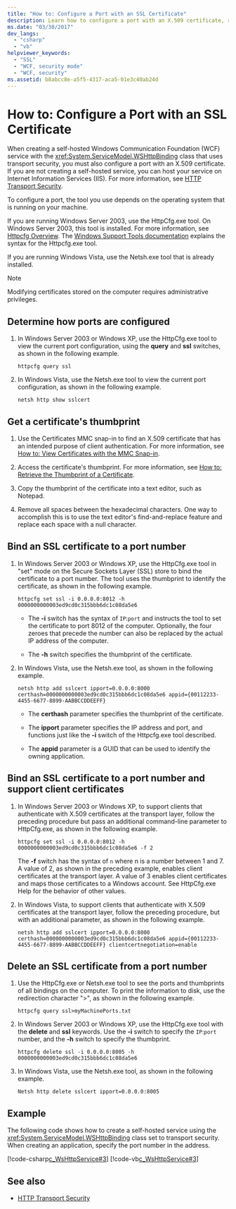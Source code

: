 ```yaml
---
title: "How to: Configure a Port with an SSL Certificate"
description: Learn how to configure a port with an X.509 certificate, required for a self-hosted WCF service with the WSHttpBinding class that uses transport security.
ms.date: "03/30/2017"
dev_langs: 
  - "csharp"
  - "vb"
helpviewer_keywords: 
  - "SSL"
  - "WCF, security mode"
  - "WCF, security"
ms.assetid: b8abcc8e-a5f5-4317-aca5-01e3c40ab24d
---
```

# How to: Configure a Port with an SSL Certificate

When creating a self-hosted Windows Communication Foundation (WCF) service with the <xref:System.ServiceModel.WSHttpBinding> class that uses transport security, you must also configure a port with an X.509 certificate. If you are not creating a self-hosted service, you can host your service on Internet Information Services (IIS). For more information, see [HTTP Transport Security](../../../../docs/framework/wcf/feature-details/http-transport-security.md).  
  
 To configure a port, the tool you use depends on the operating system that is running on your machine.  
  
 If you are running Windows Server 2003, use the HttpCfg.exe tool. On Windows Server 2003, this tool is installed. For more information, see [Httpcfg Overview](https://docs.microsoft.com/previous-versions/windows/it-pro/windows-server-2003/cc787508(v=ws.10)). The [Windows Support Tools documentation](https://docs.microsoft.com/previous-versions/windows/it-pro/windows-server-2003/cc781601(v=ws.10)) explains the syntax for the Httpcfg.exe tool.  
  
 If you are running Windows Vista, use the Netsh.exe tool that is already installed.
  
> [!NOTE]
> Modifying certificates stored on the computer requires administrative privileges.  
  
## Determine how ports are configured  
  
1. In Windows Server 2003 or Windows XP, use the HttpCfg.exe tool to view the current port configuration, using the **query** and **ssl** switches, as shown in the following example.  
  
    ```console
    httpcfg query ssl  
    ```  
  
2. In Windows Vista, use the Netsh.exe tool to view the current port configuration, as shown in the following example.  
  
    ```console  
    netsh http show sslcert  
    ```  
  
## Get a certificate's thumbprint  
  
1. Use the Certificates MMC snap-in to find an X.509 certificate that has an intended purpose of client authentication. For more information, see [How to: View Certificates with the MMC Snap-in](../../../../docs/framework/wcf/feature-details/how-to-view-certificates-with-the-mmc-snap-in.md).  
  
2. Access the certificate's thumbprint. For more information, see [How to: Retrieve the Thumbprint of a Certificate](../../../../docs/framework/wcf/feature-details/how-to-retrieve-the-thumbprint-of-a-certificate.md).  
  
3. Copy the thumbprint of the certificate into a text editor, such as Notepad.  
  
4. Remove all spaces between the hexadecimal characters. One way to accomplish this is to use the text editor's find-and-replace feature and replace each space with a null character.  
  
## Bind an SSL certificate to a port number  
  
1. In Windows Server 2003 or Windows XP, use the HttpCfg.exe tool in "set" mode on the Secure Sockets Layer (SSL) store to bind the certificate to a port number. The tool uses the thumbprint to identify the certificate, as shown in the following example.  
  
    ```console  
    httpcfg set ssl -i 0.0.0.0:8012 -h 0000000000003ed9cd0c315bbb6dc1c08da5e6  
    ```  
  
    - The **-i** switch has the syntax of `IP`:`port` and instructs the tool to set the certificate to port 8012 of the computer. Optionally, the four zeroes that precede the number can also be replaced by the actual IP address of the computer.  
  
    - The **-h** switch specifies the thumbprint of the certificate.  
  
2. In Windows Vista, use the Netsh.exe tool, as shown in the following example.  
  
    ```console  
    netsh http add sslcert ipport=0.0.0.0:8000 certhash=0000000000003ed9cd0c315bbb6dc1c08da5e6 appid={00112233-4455-6677-8899-AABBCCDDEEFF}
    ```  
  
    - The **certhash** parameter specifies the thumbprint of the certificate.  
  
    - The **ipport** parameter specifies the IP address and port, and functions just like the **-i** switch of the Httpcfg.exe tool described.  
  
    - The **appid** parameter is a GUID that can be used to identify the owning application.  
  
## Bind an SSL certificate to a port number and support client certificates  
  
1. In Windows Server 2003 or Windows XP, to support clients that authenticate with X.509 certificates at the transport layer, follow the preceding procedure but pass an additional command-line parameter to HttpCfg.exe, as shown in the following example.  
  
    ```console  
    httpcfg set ssl -i 0.0.0.0:8012 -h 0000000000003ed9cd0c315bbb6dc1c08da5e6 -f 2  
    ```  
  
     The **-f** switch has the syntax of `n` where n is a number between 1 and 7. A value of 2, as shown in the preceding example, enables client certificates at the transport layer. A value of 3 enables client certificates and maps those certificates to a Windows account. See HttpCfg.exe Help for the behavior of other values.  
  
2. In Windows Vista, to support clients that authenticate with X.509 certificates at the transport layer, follow the preceding procedure, but with an additional parameter, as shown in the following example.  
  
    ```console  
    netsh http add sslcert ipport=0.0.0.0:8000 certhash=0000000000003ed9cd0c315bbb6dc1c08da5e6 appid={00112233-4455-6677-8899-AABBCCDDEEFF} clientcertnegotiation=enable  
    ```  
  
## Delete an SSL certificate from a port number  
  
1. Use the HttpCfg.exe or Netsh.exe tool to see the ports and thumbprints of all bindings on the computer. To print the information to disk, use the redirection character ">", as shown in the following example.  
  
    ```console  
    httpcfg query ssl>myMachinePorts.txt  
    ```
  
2. In Windows Server 2003 or Windows XP, use the HttpCfg.exe tool with the **delete** and **ssl** keywords. Use the **-i** switch to specify the `IP`:`port` number, and the **-h** switch to specify the thumbprint.  
  
    ```console  
    httpcfg delete ssl -i 0.0.0.0:8005 -h 0000000000003ed9cd0c315bbb6dc1c08da5e6  
    ```  
  
3. In Windows Vista, use the Netsh.exe tool, as shown in the following example.  
  
    ```console  
    Netsh http delete sslcert ipport=0.0.0.0:8005  
    ```  
  
## Example  

 The following code shows how to create a self-hosted service using the <xref:System.ServiceModel.WSHttpBinding> class set to transport security. When creating an application, specify the port number in the address.  
  
 [!code-csharp[c_WsHttpService#3](../../../../samples/snippets/csharp/VS_Snippets_CFX/c_wshttpservice/cs/source.cs#3)]
 [!code-vb[c_WsHttpService#3](../../../../samples/snippets/visualbasic/VS_Snippets_CFX/c_wshttpservice/vb/source.vb#3)]  
  
## See also

- [HTTP Transport Security](../../../../docs/framework/wcf/feature-details/http-transport-security.md)
